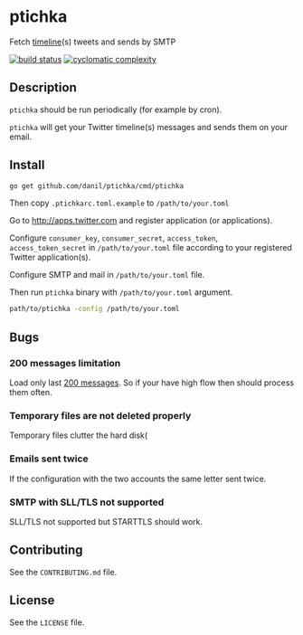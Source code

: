 # ptichka

Fetch [timeline][](s) tweets and sends by SMTP

[timeline]: https://dev.twitter.com/rest/reference/get/statuses/home_timeline

[![build status](https://travis-ci.org/danil/ptichka.svg)](https://travis-ci.org/danil/ptichka)
[![cyclomatic complexity](https://goreportcard.com/badge/github.com/danil/ptichka)](https://goreportcard.com/report/github.com/danil/ptichka)

## Description

`ptichka` should be run periodically (for example by cron).

`ptichka` will get your Twitter timeline(s) messages
and sends them on your email.

## Install

```sh
go get github.com/danil/ptichka/cmd/ptichka
```

Then copy `.ptichkarc.toml.example` to `/path/to/your.toml`

Go to http://apps.twitter.com and register application (or applications).

Configure `consumer_key`, `consumer_secret`, `access_token`,
`access_token_secret` in `/path/to/your.toml` file
according to your registered Twitter application(s).

Configure SMTP and mail in `/path/to/your.toml` file.

Then run `ptichka` binary with `/path/to/your.toml` argument.

```sh
path/to/ptichka -config /path/to/your.toml
```

## Bugs

### 200 messages limitation

Load only last [200 messages][].
So if your have high flow then should process them often.

[200 messages]: https://dev.twitter.com/rest/reference/get/statuses/home_timeline#api-param-count

### Temporary files are not deleted properly

Temporary files clutter the hard disk(

### Emails sent twice

If the configuration with the two accounts
the same letter sent twice.

### SMTP with SLL/TLS not supported

SLL/TLS not supported but STARTTLS should work.

## Contributing

See the `CONTRIBUTING.md` file.

## License

See the `LICENSE` file.
